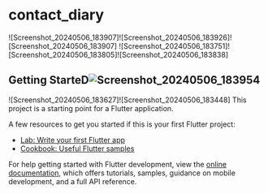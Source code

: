 # contact_diary
![Screenshot_20240506_183907]![Screenshot_20240506_183926]![Screenshot_20240506_183907]
![Screenshot_20240506_183751]![Screenshot_20240506_183805]![Screenshot_20240506_183838]
## Getting StarteD![Screenshot_20240506_183954](https://github.com/poojaranpariya29/contact_diary/assets/148708401/8727d538-39de-4982-b4a5-92b5268f5fc9)

![Screenshot_20240506_183627]![Screenshot_20240506_183448]
This project is a starting point for a Flutter application.

A few resources to get you started if this is your first Flutter project:

- [Lab: Write your first Flutter app](https://docs.flutter.dev/get-started/codelab)
- [Cookbook: Useful Flutter samples](https://docs.flutter.dev/cookbook)

For help getting started with Flutter development, view the
[online documentation](https://docs.flutter.dev/), which offers tutorials,
samples, guidance on mobile development, and a full API reference.



